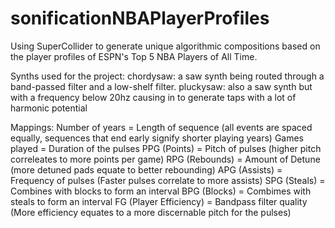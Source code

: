 # sonificationNBAPlayerProfiles
Using SuperCollider to generate unique algorithmic compositions based on the player profiles of ESPN's Top 5 NBA Players of All Time.  

Synths used for the project:
chordysaw: a saw synth being routed through a band-passed filter and a low-shelf filter.
pluckysaw: also a saw synth but with a frequency below 20hz causing in to generate taps with a lot of harmonic potential

Mappings:
Number of years = Length of sequence (all events are spaced equally, sequences that end early signify shorter playing years)
Games played = Duration of the pulses
PPG (Points) = Pitch of pulses (higher pitch correleates to more points per game)
RPG (Rebounds) = Amount of Detune (more detuned pads equate to better rebounding)
APG (Assists) = Frequency of pulses (Faster pulses correlate to more assists)
SPG (Steals) = Combines with blocks to form an interval
BPG (Blocks) = Combimes with steals to form an interval
FG (Player Efficiency) = Bandpass filter quality (More efficiency equates to a more discernable pitch for the pulses)
